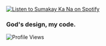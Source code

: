 [![Listen to Sumakay Ka Na on Spotify](https://img.shields.io/badge/Listen%20on-Spotify-green?style=for-the-badge&logo=spotify)](https://open.spotify.com/artist/1XUjTPGaD0a6GllY8F7gY2)

### God's design, my code.

![Profile Views](https://komarev.com/ghpvc/?username=YourGitHubUsername&color=green)
